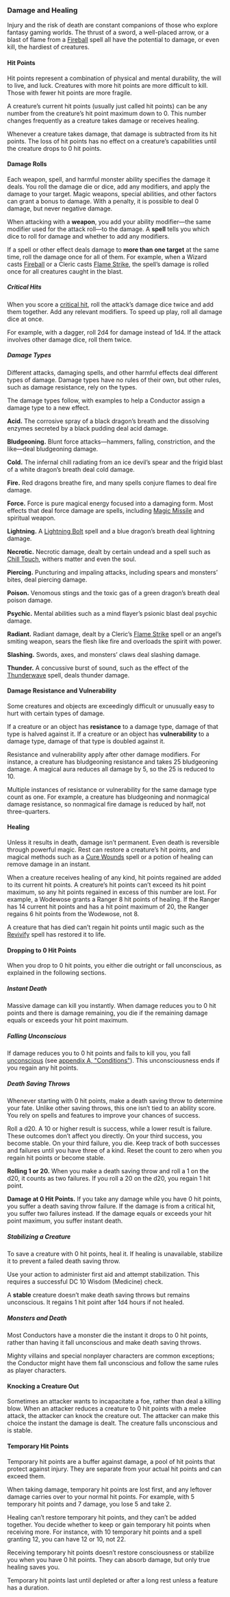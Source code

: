 ### Damage and Healing

Injury and the risk of death are constant companions of those who explore fantasy gaming worlds.
The thrust of a sword, a well-placed arrow, or a blast of flame from a [Fireball](#Fireball_fireball) spell all have the potential to damage, or even kill, the hardiest of creatures.

#### Hit Points

Hit points represent a combination of physical and mental durability, the will to live, and luck.
Creatures with more hit points are more difficult to kill.
Those with fewer hit points are more fragile.

A creature’s current hit points (usually just called hit points) can be any number from the creature’s hit point maximum down to 0.
This number changes frequently as a creature takes damage or receives healing.

Whenever a creature takes damage, that damage is subtracted from its hit points.
The loss of hit points has no effect on a creature’s capabilities until the creature drops to 0 hit points.

#### Damage Rolls

Each weapon, spell, and harmful monster ability specifies the damage it deals.
You roll the damage die or dice, add any modifiers, and apply the damage to your target.
Magic weapons, special abilities, and other factors can grant a bonus to damage.
With a penalty, it is possible to deal 0 damage, but never negative damage.

When attacking with a **weapon**, you add your ability modifier—the same modifier used for the attack roll—to the damage.
A **spell** tells you which dice to roll for damage and whether to add any modifiers.

If a spell or other effect deals damage to **more than one target** at the same time, roll the damage once for all of them.
For example, when a Wizard casts [Fireball](#Fireball_fireball) or a Cleric casts [Flame Strike](#Flame_Strike_flame_strike), the spell’s damage is rolled once for all creatures caught in the blast.

##### Critical Hits

When you score a [critical hit](#Combat_Making_an_Attack_rolling_1_or_20), roll the attack’s damage dice twice and add them together.
Add any relevant modifiers.
To speed up play, roll all damage dice at once.

For example, with a dagger, roll 2d4 for damage instead of 1d4.
If the attack involves other damage dice, roll them twice.

##### Damage Types

Different attacks, damaging spells, and other harmful effects deal different types of damage.
Damage types have no rules of their own, but other rules, such as damage resistance, rely on the types.

The damage types follow, with examples to help a Conductor assign a damage type to a new effect.

**Acid.**
The corrosive spray of a black dragon’s breath and the dissolving enzymes secreted by a black pudding deal acid damage.

**Bludgeoning.**
Blunt force attacks—hammers, falling, constriction, and the like—deal bludgeoning damage.

**Cold.**
The infernal chill radiating from an ice devil’s spear and the frigid blast of a white dragon’s breath deal cold damage.

**Fire.**
Red dragons breathe fire, and many spells conjure flames to deal fire damage.

**Force.**
Force is pure magical energy focused into a damaging form.
Most effects that deal force damage are spells, including [Magic Missile](#Magic_Missile_magic_missile) and spiritual weapon.

**Lightning.**
A [Lightning Bolt](#Lightning_Bolt_lightning_bolt) spell and a blue dragon’s breath deal lightning damage.

**Necrotic.**
Necrotic damage, dealt by certain undead and a spell such as [Chill Touch](#Chill_Touch_chill_touch), withers matter and even the soul.

**Piercing.**
Puncturing and impaling attacks, including spears and monsters’ bites, deal piercing damage.

**Poison.**
Venomous stings and the toxic gas of a green dragon’s breath deal poison damage.

**Psychic.**
Mental abilities such as a mind flayer’s psionic blast deal psychic damage.

**Radiant.**
Radiant damage, dealt by a Cleric’s [Flame Strike](#Flame_Strike_flame_strike) spell or an angel’s smiting weapon, sears the flesh like fire and overloads the spirit with power.

**Slashing.**
Swords, axes, and monsters’ claws deal slashing damage.

**Thunder.**
A concussive burst of sound, such as the effect of the [Thunderwave](#Thunderwave_thunderwave) spell, deals thunder damage.

#### Damage Resistance and Vulnerability

Some creatures and objects are exceedingly difficult or unusually easy to hurt with certain types of damage.

If a creature or an object has **resistance** to a damage type, damage of that type is halved against it.
If a creature or an object has **vulnerability** to a damage type, damage of that type is doubled against it.

Resistance and vulnerability apply after other damage modifiers.
For instance, a creature has bludgeoning resistance and takes 25 bludgeoning damage.
A magical aura reduces all damage by 5, so the 25 is reduced to 10.

Multiple instances of resistance or vulnerability for the same damage type count as one.
For example, a creature has bludgeoning and nonmagical damage resistance, so nonmagical fire damage is reduced by half, not three-quarters.

#### Healing

Unless it results in death, damage isn’t permanent.
Even death is reversible through powerful magic.
Rest can restore a creature’s hit points, and magical methods such as a [Cure Wounds](#Cure_Wounds_cure_wounds) spell or a potion of healing can remove damage in an instant.

When a creature receives healing of any kind, hit points regained are added to its current hit points.
A creature’s hit points can’t exceed its hit point maximum, so any hit points regained in excess of this number are lost.
For example, a Wodewose grants a Ranger 8 hit points of healing.
If the Ranger has 14 current hit points and has a hit point maximum of 20, the Ranger regains 6 hit points from the Wodewose, not 8.

A creature that has died can’t regain hit points until magic such as the [Revivify](#Revivify_revivify) spell has restored it to life.

#### Dropping to 0 Hit Points

When you drop to 0 hit points, you either die outright or fall unconscious, as explained in the following sections.

##### Instant Death

Massive damage can kill you instantly.
When damage reduces you to 0 hit points and there is damage remaining, you die if the remaining damage equals or exceeds your hit point maximum.

##### Falling Unconscious

If damage reduces you to 0 hit points and fails to kill you, you fall [unconscious](#Conditions_unconscious) (see [appendix A, "Conditions"](#Conditions_conditions)).
This unconsciousness ends if you regain any hit points.

##### Death Saving Throws

Whenever starting with 0 hit points, make a death saving throw to determine your fate.
Unlike other saving throws, this one isn’t tied to an ability score.
You rely on spells and features to improve your chances of success.

Roll a d20.
A 10 or higher result is success, while a lower result is failure.
These outcomes don’t affect you directly.
On your third success, you become stable.
On your third failure, you die.
Keep track of both successes and failures until you have three of a kind.
Reset the count to zero when you regain hit points or become stable.

**Rolling 1 or 20.**
When you make a death saving throw and roll a 1 on the d20, it counts as two failures.
If you roll a 20 on the d20, you regain 1 hit point.

**Damage at 0 Hit Points.**
If you take any damage while you have 0 hit points, you suffer a death saving throw failure.
If the damage is from a critical hit, you suffer two failures instead.
If the damage equals or exceeds your hit point maximum, you suffer instant death.

##### Stabilizing a Creature

To save a creature with 0 hit points, heal it.
If healing is unavailable, stabilize it to prevent a failed death saving throw.

Use your action to administer first aid and attempt stabilization.
This requires a successful DC 10 Wisdom (Medicine) check.

A **stable** creature doesn’t make death saving throws but remains unconscious.
It regains 1 hit point after 1d4 hours if not healed.

##### Monsters and Death

Most Conductors have a monster die the instant it drops to 0 hit points, rather than having it fall unconscious and make death saving throws.

Mighty villains and special nonplayer characters are common exceptions; the Conductor might have them fall unconscious and follow the same rules as player characters.

#### Knocking a Creature Out

Sometimes an attacker wants to incapacitate a foe, rather than deal a killing blow.
When an attacker reduces a creature to 0 hit points with a melee attack, the attacker can knock the creature out.
The attacker can make this choice the instant the damage is dealt.
The creature falls unconscious and is stable.

#### Temporary Hit Points

Temporary hit points are a buffer against damage, a pool of hit points that protect against injury.
They are separate from your actual hit points and can exceed them.

When taking damage, temporary hit points are lost first, and any leftover damage carries over to your normal hit points.
For example, with 5 temporary hit points and 7 damage, you lose 5 and take 2.

Healing can’t restore temporary hit points, and they can’t be added together.
You decide whether to keep or gain temporary hit points when receiving more.
For instance, with 10 temporary hit points and a spell granting 12, you can have 12 or 10, not 22.

Receiving temporary hit points doesn’t restore consciousness or stabilize you when you have 0 hit points.
They can absorb damage, but only true healing saves you.

Temporary hit points last until depleted or after a long rest unless a feature has a duration.
